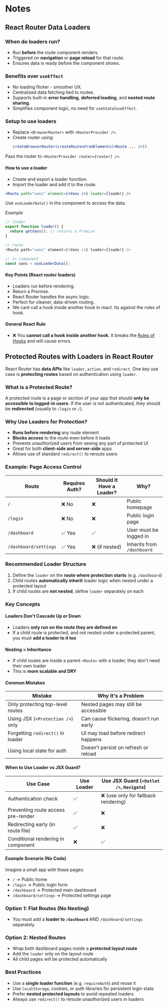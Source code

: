 # Notes

## React Router Data Loaders

### When do loaders run?
- Run **before** the route component renders.
- Triggered on **navigation** or **page reload** for that route.
- Ensures data is ready before the component shows.

### Benefits over `useEffect`
- No loading flicker - smoother UX.
- Centralized data fetching tied to routes.
- Supports built-in **error handling**, **deferred loading**, and **nested route sharing**.
- Simplifies component logic, no need for `useState`/`useEffect`.

### Setup to use loaders
- Replace `<BrowserRouter>` with `<RouterProvider />`.
- Create router using:
  ```jsx
  createBrowserRouter(createRoutesFromElements(<Route ... />))
  ```
Pass the router to `<RouterProvider router={router} />`.

#### How to use a loader
- Create and export a loader function.
- Import the loader and add it to the route:
```jsx
<Route path="vans" element={<Vans />} loader={loader} />
```
Use `useLoaderData()` in the component to access the data.

Example
```js
// loader
export function loader() {
  return getVans(); // returns a Promise
}

// route
<Route path="vans" element={<Vans />} loader={loader} />

// in component
const vans = useLoaderData();
```

#### Key Points (React router loaders)

- Loaders run before rendering.
- Return a Promise.
- React Router handles the async logic.
- Perfect for cleaner, data-driven routing.
- We cant call a hook inside another hook in react. Its against the rules of hook.

#### General React Rule

- ❌ You **cannot call a hook inside another hook**. It breaks the [Rules of Hooks](https://react.dev/reference/rules/rules-of-hooks) and will cause errors.

## Protected Routes with Loaders in React Router

React Router has **data APIs** like `loader`, `action`, and `redirect`. One key use case is **protecting routes** based on authentication using `loader`.

### What is a Protected Route?

A protected route is a page or section of your app that should **only be accessible to logged-in users**. If the user is not authenticated, they should be **redirected** (usually to `/login` or `/`).

### Why Use Loaders for Protection?

- **Runs before rendering** any route element
- **Blocks access** to the route even before it loads
- Prevents unauthorized users from seeing any part of protected UI
- Great for both **client-side and server-side** apps
- Allows use of standard `redirect()` to reroute users

### Example: Page Access Control

| Route                  | Requires Auth? | Should It Have a Loader? | Why?                       |
|------------------------|----------------|---------------------------|----------------------------|
| `/`                    | ❌ No          | ❌                        | Public homepage            |
| `/login`              | ❌ No          | ❌                        | Public login page          |
| `/dashboard`           | ✅ Yes         | ✅                        | User must be logged in     |
| `/dashboard/settings`  | ✅ Yes         | ❌ (if nested)            | Inherits from `/dashboard` |

### Recommended Loader Structure

1. Define the `loader` on the **route where protection starts** (e.g. `/dashboard`)
2. Child routes **automatically inherit** loader logic when nested under a protected layout
3. If child routes are **not nested**, define `loader` separately on each

### Key Concepts

#### Loaders Don't Cascade Up or Down
- Loaders **only run on the route they are defined on**
- If a child route is protected, and not nested under a protected parent, you must **add a loader to it too**

#### Nesting = Inheritance
- If child routes are inside a parent `<Route>` with a loader, they don't need their own loader
- This is **more scalable and DRY**

#### Common Mistakes

| Mistake                            | Why It's a Problem                        |
|-----------------------------------|-------------------------------------------|
| Only protecting top-level routes  | Nested pages may still be accessible      |
| Using JSX (`<Protection />`) only | Can cause flickering, doesn't run early   |
| Forgetting `redirect()` in loader | UI may load before redirect happens       |
| Using local state for auth        | Doesn’t persist on refresh or reload      |

#### When to Use Loader vs JSX Guard?

| Use Case                          | Use Loader | Use JSX Guard (`<Outlet />`, `Navigate`) |
|----------------------------------|------------|------------------------------------------|
| Authentication check             | ✅         | ❌ (use only for fallback rendering)     |
| Preventing route access pre-render | ✅       | ❌                                       |
| Redirecting early (in route file) | ✅        | ❌                                       |
| Conditional rendering in component | ❌       | ✅                                       |

#### Example Scenario (No Code)

Imagine a small app with these pages:

- `/` → Public home
- `/login` → Public login form
- `/dashboard` → Protected main dashboard
- `/dashboard/settings` → Protected settings page

### Option 1: Flat Routes (No Nesting)
- You must add a **loader to `/dashboard`** AND `/dashboard/settings` separately.

### Option 2: Nested Routes
- Wrap both dashboard pages inside a **protected layout route**
- Add the `loader` only on the layout route
- All child pages will be protected automatically

### Best Practices

- Use a **single loader function** (e.g. `requireAuth`) and reuse it
- Use `localStorage`, cookies, or auth libraries for persistent login state
- Prefer **nested protected layouts** to avoid repeated loaders
- Always use `redirect()` to reroute unauthorized users in loaders